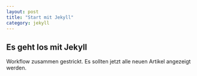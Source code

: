 ```yaml
---
layout: post
title: "Start mit Jekyll"
category: jekyll
---
```


## Es geht los mit Jekyll

Workflow zusammen gestrickt. Es sollten jetzt alle neuen Artikel angezeigt werden.
